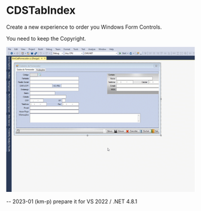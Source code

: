 # CDSTabIndex
Create a new experience to order you Windows Form Controls.

You need to keep the Copyright.

![](https://github.com/CDSInformatica/CDSTabIndex/blob/master/CDSTabIndexSample.gif "Sample")

-- 2023-01     (km-p)  prepare it for VS 2022 / .NET 4.8.1
